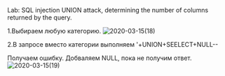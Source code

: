 Lab: SQL injection UNION attack, determining the number of columns returned by the query.

1.Выбираем любую категорию.
![2020-03-15(18)](https://github.com/AnnaKlimina/blob/master/SQL/screens/2020-03-15%20(18).png)

2.В запросе вместо категории выполняем '+UNION+SEELECT+NULL--

Получаем ошибку. Добваляем NULL, пока не получим ответ.
![2020-03-15(19)](https://github.com/AnnaKlimina/blob/master/SQL/screens/2020-03-15%20(19).png)
